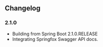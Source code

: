 ## Changelog

### 2.1.0

- Building from Spring Boot 2.1.0.RELEASE
- Integrating Springfox Swagger API docs.